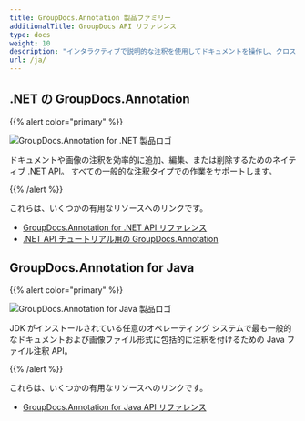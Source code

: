 ```yaml
---
title: GroupDocs.Annotation 製品ファミリー
additionalTitle: GroupDocs API リファレンス
type: docs
weight: 10
description: "インタラクティブで説明的な注釈を使用してドキュメントを操作し、クロス プラットフォーム ソリューションでテキストや画像に注釈を付けます"
url: /ja/
---
```


## .NET の GroupDocs.Annotation

{{% alert color="primary" %}} 

![GroupDocs.Annotation for .NET 製品ロゴ](../gdocs_net.png)

ドキュメントや画像の注釈を効率的に追加、編集、または削除するためのネイティブ .NET API。 すべての一般的な注釈タイプでの作業をサポートします。

{{% /alert %}} 

これらは、いくつかの有用なリソースへのリンクです。

- [GroupDocs.Annotation for .NET API リファレンス](/annotation/ja/net/)
- [.NET API チュートリアル用の GroupDocs.Annotation](/tutorials/annotation/ja/net/)


## GroupDocs.Annotation for Java

{{% alert color="primary" %}}

![GroupDocs.Annotation for Java 製品ロゴ](../gdocs_java.png)

JDK がインストールされている任意のオペレーティング システムで最も一般的なドキュメントおよび画像ファイル形式に包括的に注釈を付けるための Java ファイル注釈 API。

{{% /alert %}}

これらは、いくつかの有用なリソースへのリンクです。

- [GroupDocs.Annotation for Java API リファレンス](/annotation/java/)
